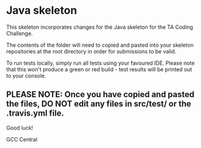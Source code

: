 # Java skeleton

This skeleton incorporates changes for the Java skeleton for the TA Coding Challenge. 

The contents of the folder will need to copied and pasted into your skeleton repositories at the root directory in order for submissions to be valid.

To run tests locally, simply run all tests using your favoured IDE. Please note that this won't produce a green or red build - test results will be printed out to your console.

## PLEASE NOTE: Once you have copied and pasted the files, DO NOT edit any files in src/test/ or the .travis.yml file.

Good luck!

GCC Central
